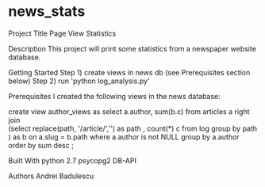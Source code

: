 # news_stats
Project Title 
Page View Statistics

Description
This project will print some statistics from a newspaper website database.

Getting Started
Step 1) create views in news db (see Prerequisites section below)
Step 2) run 'python log_analysis.py'

Prerequisites
I created the following views in the news database:

create view author_views as select a.author, sum(b.c)  from articles a right join  
    (select replace(path, '/article/','') as path , count(*) c from log group by path ) as b 
    on a.slug = b.path where a.author is not  NULL group by a.author  order by sum desc
;


Built With
python 2.7
psycopg2 DB-API


Authors
Andrei Badulescu

